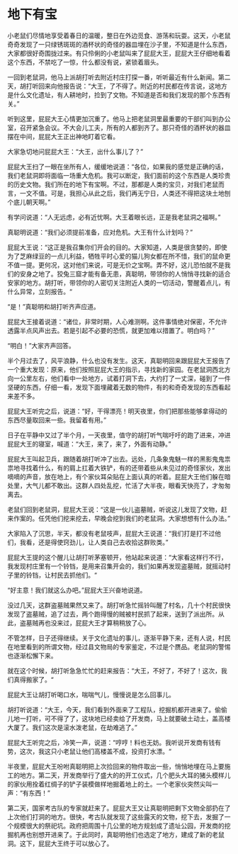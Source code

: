 # 地下有宝
小老鼠们尽情地享受着春日的温暖，整日在外边觅食、游荡和玩耍。这天，小老鼠奇奇发现了一只绿锈斑斑的酒杯状的奇怪的器皿埋在沙子里，不知道是什么东西，大家都很好奇围拢过来。有只伶俐的小老鼠叫来了屁屁大王，屁屁大王仔细地看着这个东西，不禁吃了一惊，什么都没有说，紧锁着眉头。

一回到老鼠洞，他马上派胡打听去附近村庄打探一番，听听最近有什么新闻。第二天，胡打听回来向他报告说：“大王，了不得了。附近的村民都在传言说，这地方是什么文化遗址，有人耕地时，捡到了文物。不知道是否和我们发现的那个东西有关。”

听到这里，屁屁大王心情更加沉重了。他马上把老鼠洞里最重要的干部们叫到办公室，召开紧急会议。不大会儿工夫，所有的人都到齐了。那只奇怪的酒杯状的器皿摆在中间，屁屁大王正出神地盯着它看。

大家急切地问屁屁大王：“大王，出什么事儿了？”

屁屁大王扫了一眼在坐所有人，缓缓地说道：“各位，如果我的感觉是正确的话，我们老鼠洞即将面临一场重大危机。我可以断定，我们面前的这个东西是人类珍贵的历史文物。我们所在的地下有宝啊。不过，那都是人类的宝贝，对我们老鼠而言，一文不值。可是，我担心从此之后，我们再无宁日，人类还不得把这块土地刨个底儿朝天啊。”

有学问说道：“人无远虑，必有近忧啊。大王着眼长远，正是我老鼠洞之福啊。”

真聪明说道：“我们必须提前准备，应对危机。大王有什么计划吗？”

屁屁大王说：“这正是我召集你们开会的目的。大家知道，人类是很贪婪的，即使为了芝麻绿豆的一点儿利益，牺牲平时心爱的猫儿狗女都在所不惜，我们的鼠命更不值一提。更何况，这对他们来说，可是无价之宝啊。弄不好，这儿恐怕就不是我们的安身之地了。狡兔三窟才能有备无患，真聪明，带领你的人悄悄寻找新的适合安家的地方。胡打听，带领你的人密切关注附近人类的一切活动，警醒着点儿，有什么异常，立刻报告。“

“是！”真聪明和胡打听齐声应道。

屁屁大王接着说道：“诸位，非常时期，人心难测啊。这件事情绝对保密，不允许透露半点风声出去。若是引起不必要的恐慌，就更加难以措置了。明白吗？”

“明白！”大家齐声回答。

半个月过去了，风平浪静，什么也没有发生。这天，真聪明回来跟屁屁大王报告了一个重大发现：原来，他们按照屁屁大王的指示，寻找新的家园。在老鼠洞西北方向一公里左右，他们看中一处地方，试着打洞下去，大约打了一丈深，碰到了一件坚硬的东西，仔细一看，发现下面埋藏着无数的物件，有的和奇奇发现的东西看起来差不多。

屁屁大王听完之后，说道：“好，干得漂亮！明天夜里，你们把那些能够拿得动的东西尽量取回来一些。我留着有用。”

日子在平静中又过了半个月，一天夜里，值守的胡打听气喘吁吁的跑了进来，冲进屁屁大王的寝室，喊道：“大王，来了，来了，外面有动静。”

屁屁大王叫起卫兵，跟随着胡打听冲了出去。远处，几条象鬼魅一样的黑影鬼鬼祟祟地寻找着什么，有的肩上扛着大铁铲，有的还带着些从未见过的奇怪家伙，发出嘀嘀的声音，放在地上，有个家伙耳朵贴在上面认真的听着。屁屁大王他们躲在暗处里，大气儿都不敢出。这群人四处乱挖，忙活了大半夜，眼看天快亮了，才匆匆离去。

老鼠们回到老鼠洞，屁屁大王说：“这是一伙儿盗墓贼，听说这儿发现了文物，赶来作案的。任凭他们挖来挖去，早晚会挖到我们的老鼠洞。大家想想有什么办法。”

大家陷入了沉思，半天，都没有老鼠吱声，屁屁大王说道：“我们打是打不过他们，我看，还是得使窍劲儿，让人类自己去收拾这群败类。”

屁屁大王提的这个醒儿让胡打听茅塞顿开，他站起来说道：“大家看这样行不行，我发现村庄里有一个铃铛，是用来召集开会的，我们如果再发现盗墓贼，就摇动村子里的铃铛，让村民去抓他们。“

“好主意！我们就这么办吧。”屁屁大王兴奋地说道。

没过几天，这群盗墓贼果然又来了。胡打听急忙摇铃叫醒了村名，几十个村民很快发现了盗墓贼，追了过去，两个跑得慢的贼被村民抓了起来，送到了派出所。从此，盗墓贼再也没来过，屁屁大王才算稍稍放了心。

不管怎样，日子还得继续。关于文化遗址的事儿，逐渐平静下来，还有人说，村民在地里看到的所谓文物，经过县文物局的专家鉴定，不过是个赝品。老鼠洞的警惕也逐渐松懈下来。

就在这个时候，胡打听急急忙忙的赶来报告：“大王，不好了，不好了！这次，我们真得搬家了。“

屁屁大王让胡打听喝口水，喘喘气儿，慢慢说是怎么回事儿。

胡打听说道：“大王，今天，我们看到外面来了工程队，挖掘机都开进来了。偷偷儿地一打听，可不得了了，这块地已经卖给了开发商，马上就要破土动土，盖高楼大厦了。我们这次是滚水泼老鼠，在劫难逃了。”

屁屁大王听完之后，冷笑一声，说道：“哼哼！料也无妨。我听说开发商有钱有势，这次，我这只小老鼠让他们高楼盖不成，投资打水漂。“

半夜里，屁屁大王吩咐真聪明把上次捡回来的物件取出一些，悄悄地埋在马上要施工的地方。第二天，开发商举行了盛大的的开工仪式，几个肥头大耳的猪头模样儿的家伙用拴着红绸子的铲子装模做样地掘着地上的土。一个老家伙突然尖叫一声：“有东西！”

第二天，国家考古队的专家就赶来了。屁屁大王又让真聪明把剩下文物全部扔在了上次他们打洞的地方。很快，考古队就发现了这些露天的文物，挖下去，发掘了一个规模很大的祭祀坑。政府把周围十几公里的地方规划成了遗址公园，开发商的挖掘机再也别想开进来了。于此同时，真聪明他们也选定了地方，建成了新的老鼠洞。这下，屁屁大王终于可以放心了。
